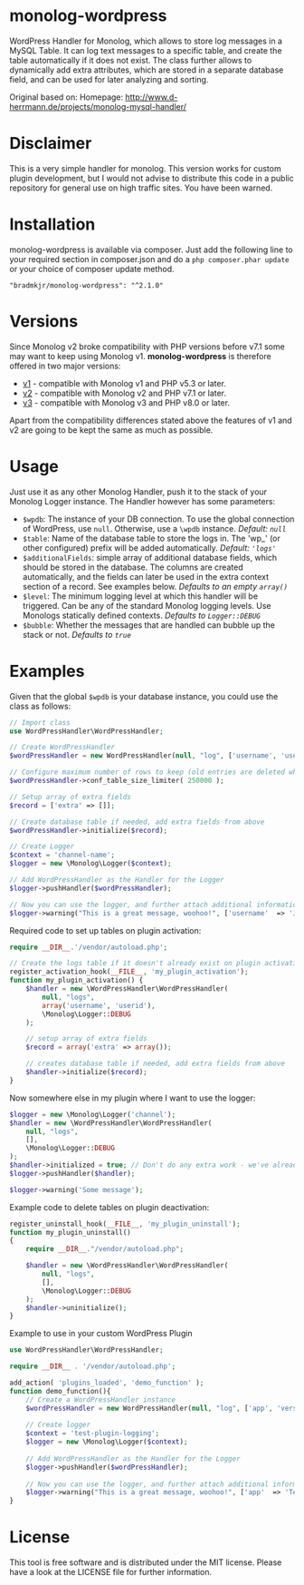 monolog-wordpress
=============

WordPress Handler for Monolog, which allows to store log messages in a MySQL Table.
It can log text messages to a specific table, and create the table automatically if it does not exist.
The class further allows to dynamically add extra attributes, which are stored in a separate database field, and can be used for later analyzing and sorting.

Original based on:
Homepage: http://www.d-herrmann.de/projects/monolog-mysql-handler/

# Disclaimer
This is a very simple handler for monolog. This version works for custom plugin development, but I would not advise to distribute this code in a public repository for general use on high traffic sites. You have been warned.

# Installation
monolog-wordpress is available via composer. Just add the following line to your required section in composer.json and do a `php composer.phar update` or your choice of composer update method.

```
"bradmkjr/monolog-wordpress": "^2.1.0"
```

# Versions
Since Monolog v2 broke compatibility with PHP versions before v7.1 some may want to keep using Monolog v1. **monolog-wordpress** is therefore offered in two major versions:
* [v1](https://github.com/bradmkjr/monolog-wordpress/tree/v1) - compatible with Monolog v1 and PHP v5.3 or later.
* [v2](https://github.com/bradmkjr/monolog-wordpress/tree/v2) - compatible with Monolog v2 and PHP v7.1 or later.
* [v3](https://github.com/bradmkjr/monolog-wordpress/tree/master) - compatible with Monolog v3 and PHP v8.0 or later.

Apart from the compatibility differences stated above the features of v1 and v2 are going to be kept the same as much as possible.

# Usage
Just use it as any other Monolog Handler, push it to the stack of your Monolog Logger instance. The Handler however has some parameters:

- `$wpdb`: The instance of your DB connection. To use the global connection of WordPress, use `null`. Otherwise, use a `\wpdb` instance. _Default: `null`_
- `$table`:  Name of the database table to store the logs in. The 'wp_' (or other configured) prefix will be added automatically. _Default: `'logs'`_
- `$additionalFields`: simple array of additional database fields, which should be stored in the database. The columns are created automatically, and the fields can later be used in the extra context section of a record. See examples below. _Defaults to an empty `array()`_
- `$level`: The minimum logging level at which this handler will be triggered. Can be any of the standard Monolog logging levels. Use Monologs statically defined contexts. _Defaults to `Logger::DEBUG`_
- `$bubble`: Whether the messages that are handled can bubble up the stack or not. _Defaults to `true`_

# Examples
Given that the global `$wpdb` is your database instance, you could use the class as follows:

```php
// Import class
use WordPressHandler\WordPressHandler;

// Create WordPressHandler
$wordPressHandler = new WordPressHandler(null, "log", ['username', 'userid'], \Monolog\Logger::DEBUG);

// Configure maximum number of rows to keep (old entries are deleted when reached)
$wordPressHandler->conf_table_size_limiter( 250000 );

// Setup array of extra fields
$record = ['extra' => []];

// Create database table if needed, add extra fields from above
$wordPressHandler->initialize($record);

// Create Logger
$context = 'channel-name';
$logger = new \Monolog\Logger($context);

// Add WordPressHandler as the Handler for the Logger
$logger->pushHandler($wordPressHandler);

// Now you can use the logger, and further attach additional information
$logger->warning("This is a great message, woohoo!", ['username'  => 'John Doe', 'userid'  => 245]);
```

Required code to set up tables on plugin activation:

```php
require __DIR__.'/vendor/autoload.php';

// Create the logs table if it doesn't already exist on plugin activation
register_activation_hook(__FILE__, 'my_plugin_activation');
function my_plugin_activation() {
    $handler = new \WordPressHandler\WordPressHandler(
        null, "logs",
        array('username', 'userid'),
        \Monolog\Logger::DEBUG
    );

    // setup array of extra fields
    $record = array('extra' => array());

    // creates database table if needed, add extra fields from above
    $handler->initialize($record);
}
```

Now somewhere else in my plugin where I want to use the logger:
```php
$logger = new \Monolog\Logger('channel');
$handler = new \WordPressHandler\WordPressHandler(
    null, "logs",
    [],
    \Monolog\Logger::DEBUG
);
$handler->initialized = true; // Don't do any extra work - we've already done it.
$logger->pushHandler($handler);

$logger->warning('Some message');
```

Example code to delete tables on plugin deactivation:

```php
register_uninstall_hook(__FILE__, 'my_plugin_uninstall');
function my_plugin_uninstall()
{
    require __DIR__."/vendor/autoload.php";

    $handler = new \WordPressHandler\WordPressHandler(
        null, "logs",
        [],
        \Monolog\Logger::DEBUG
    );
    $handler->uninitialize();
}
```


Example to use in your custom WordPress Plugin

```php
use WordPressHandler\WordPressHandler;

require __DIR__ . '/vendor/autoload.php';

add_action( 'plugins_loaded', 'demo_function' );
function demo_function(){
    // Create a WordPressHandler instance
    $wordPressHandler = new WordPressHandler(null, "log", ['app', 'version'], \Monolog\Logger::DEBUG);
    
    // Create logger
    $context = 'test-plugin-logging';
    $logger = new \Monolog\Logger($context);
    
    // Add WordPressHandler as the Handler for the Logger
    $logger->pushHandler($wordPressHandler);
    
    // Now you can use the logger, and further attach additional information
    $logger->warning("This is a great message, woohoo!", ['app'  => 'Test Plugin', 'version'  => '2.4.5']);
}
```

# License
This tool is free software and is distributed under the MIT license. Please have a look at the LICENSE file for further information.
